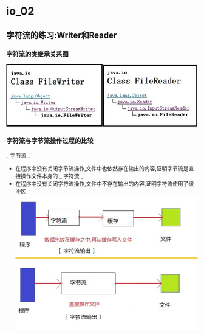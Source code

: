 # io_02
## 字符流的练习:Writer和Reader
### 字符流的类继承关系图
![字符流的类继承关系图](https://github.com/Nanzhengji/io_02/blob/master/字符流类结构图.jpg)
### 字符流与字节流操作过程的比较
 _ 字节流 _
 * 在程序中没有关闭字节流操作,文件中也依然存在输出的内容,证明字节流是直接操作文件本身的
 _ 字符流 _
 * 在程序中没有关闭字符流操作,文件中不存在输出的内容,证明字符流使用了缓冲区
![字符流操作的流程](https://github.com/Nanzhengji/io_02/blob/master/字节流与字符流的比较.jpg)
 
